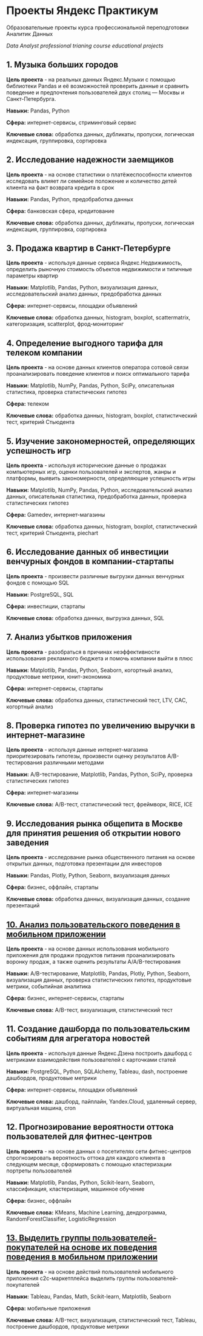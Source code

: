 # Проекты Яндекс Практикум

Образовательные проекты курса профессиональной переподготовки Аналитик Данных

*Data Analyst professional trianing course educational projects*

## 1. Музыка больших городов 

**Цель проекта** - на реальных данных Яндекс.Музыки c помощью библиотеки Pandas и её возможностей проверить данные и сравнить поведение и предпочтения пользователей двух столиц — Москвы и Санкт-Петербурга.

**Навыки:** Pandas, Python

**Сфера:** интернет-сервисы, стриминговый сервис

**Ключевые слова:** обработка данных, дубликаты, пропуски, логическая индексация, группировка, сортировка		

## 2. Исследование надежности заемщиков 

**Цель проекта** - на основе статистики о платёжеспособности клиентов исследовать влияет ли семейное положение и количество детей клиента на факт возврата кредита в срок

**Навыки:** Pandas, Python, предобработка данных

**Сфера:** банковская сфера, кредитование

**Ключевые слова:** обработка данных, дубликаты, пропуски, логическая индексация, группировка, сортировка		

## 3. Продажа квартир в Санкт-Петербурге  

**Цель проекта** - используя данные сервиса Яндекс.Недвижимость, определить рыночную стоимость объектов недвижимости и типичные параметры квартир

**Навыки:** Matplotlib, Pandas, Python, визуализация данных, исследовательский анализ данных, предобработка данных

**Сфера:** интернет-сервисы, площадки объявлений

**Ключевые слова:** обработка данных, histogram, boxplot, scattermatrix, категоризация, scatterplot, фрод-мониторинг

## 4. Определение выгодного тарифа для телеком компании  

**Цель проекта** - на основе данных клиентов оператора сотовой связи проанализировать поведение клиентов и поиск оптимального тарифа

**Навыки:** Matplotlib, NumPy, Pandas, Python, SciPy, описательная статистика, проверка статистических гипотез

**Сфера:** телеком

**Ключевые слова:** обработка данных, histogram, boxplot, статистический тест, критерий Стьюдента

## 5. Изучение закономерностей, определяющих успешность игр  

**Цель проекта** - используя исторические данные о продажах компьютерных игр, оценки пользователей и экспертов, жанры и платформы, выявить закономерности, определяющие успешность игры

**Навыки:** Matplotlib, NumPy, Pandas, Python, исследовательский анализ данных, описательная статистика, предобработка данных, проверка статистических гипотез

**Сфера:** Gamedev, интернет-магазины

**Ключевые слова:** обработка данных, histogram, boxplot, статистический тест, критерий Стьюдента, piechart

## 6. Исследование данных об инвестиции венчурных фондов в компании-стартапы  

**Цель проекта** - произвести различные выгрузки данных венчурных фондов с помощью SQL

**Навыки:** PostgreSQL, SQL

**Сфера:** инвестиции, стартапы

**Ключевые слова:** обработка данных, выгрузка данных, SQL

## 7. Анализ убытков приложения  

**Цель проекта** - разобраться в причинах неэффективности использования рекламного бюджета и помочь компании выйти в плюс

**Навыки:** Matplotlib, Pandas, Python, Seaborn, когортный анализ, продуктовые метрики, юнит-экономика

**Сфера:** интернет-сервисы, стартапы

**Ключевые слова:** обработка данных, статистический тест, LTV, CAC, когортный анализ

## 8. Проверка гипотез по увеличению выручки в интернет-магазине  

**Цель проекта** - используя данные интернет-магазина приоритезировать гипотезы, произвести оценку результатов A/B-тестирования различными методами

**Навыки:** A/B-тестирование, Matplotlib, Pandas, Python, SciPy, проверка статистических гипотез	

**Сфера:** интернет-магазины

**Ключевые слова:** A/B-тест, статистический тест, фреймворк, RICE, ICE

## 9. Исследования рынка общепита в Москве для принятия решения об открытии нового заведения

**Цель проекта** - исследование рынка общественного питания на основе открытых данных, подготовка презентации для инвесторов

**Навыки:** Pandas, Plotly, Python, Seaborn, визуализация данных	

**Сфера:** бизнес, оффлайн, стартапы

**Ключевые слова:** обработка данных, визуализация данных, создание презентаций

## [10. Анализ пользовательского поведения в мобильном приложении](https://github.com/kostava18/yandex-praktikum-projects/tree/main/10_producti_pitaniya)

**Цель проекта** - на основе данных использования мобильного приложения для продажи продуктов питания проанализировать воронку продаж, а также оценить результаты A/A/B-тестирования 

**Навыки:** A/B-тестирование, Matplotlib, Pandas, Plotly, Python, Seaborn, визуализация данных, проверка статистических гипотез, продуктовые метрики, событийная аналитика	

**Сфера:** бизнес, интернет-сервисы, стартапы

**Ключевые слова:** A/B-тест, визуализация, статистический тест

## 11. Создание дашборда по пользовательским событиям для агрегатора новостей

**Цель проекта** - используя данные Яндекс.Дзена построить дашборд с метриками взаимодействия пользователей с карточками статей 

**Навыки:** PostgreSQL, Python, SQLAlchemy, Tableau, dash, построение дашбордов, продуктовые метрики

**Сфера:** интернет-сервисы, площадки объявлений

**Ключевые слова:** дашборд, пайплайн, Yandex.Cloud, удаленный сервер, виртуальная машина, cron

## 12. Прогнозирование вероятности оттока пользователей для фитнес-центров

**Цель проекта** - на основе данных о посетителях сети фитнес-центров спрогнозировать вероятность оттока для каждого клиента в следующем месяце, сформировать с помощью кластеризации портреты пользователей 

**Навыки:** Matplotlib, Pandas, Python, Scikit-learn, Seaborn, классификация, кластеризация, машинное обучение	

**Сфера:** бизнес, оффлайн

**Ключевые слова:** KMeans, Machine Learning, дендрограмма, RandomForestClassifier, LogisticRegression

## [13. Выделить группы пользователей-покупателей на основе их поведения поведения в мобильном приложении](https://github.com/kostava18/yandex-praktikum-projects/tree/main/13_nenuzhnie_veshchi)

**Цель проекта** - на основе действий пользователей мобильного приложения c2c-маркетплейса выделить группы пользователей-покупателей 

**Навыки:** Tableau, Pandas, Math, Scikit-learn, Matplotlib, Seaborn	

**Сфера:** мобильные приложения

**Ключевые слова:** A/B-тест, визуализация, статистический тест, Tableau, построение дашбордов, продуктовые метрики
